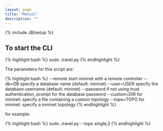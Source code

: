 ```yaml
---
layout: page
title: "Manual"
description: ""
---
```

{% include JB/setup %}

## To start the CLI ##

{% highlight bash %}
sudo ./ravel.py
{% endhighlight %}

The parameters for this script are:

{% highlight bash %}
--remote          start mininet with a remote controller
--db=DB           specify a database name (default: mininet)
--user=USER   specify the database username (default: mininet)
--password       if not using trust authentication, prompt for the database password
--custom=DIR   for mininet: specify a file containing a custom topology
--topo=TOPO    for mininet: specify a mininet topology
{% endhighlight %}

for example:

{% highlight bash %}
sudo ./ravel.py --topo single,3
{% endhighlight %}
